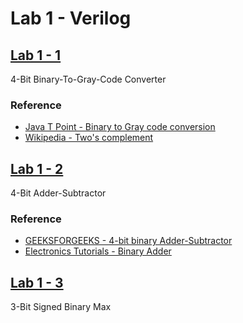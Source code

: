 # Lab 1 - Verilog

## [Lab 1 - 1](./lab1_1/)

4-Bit Binary-To-Gray-Code Converter

### Reference

- [Java T Point - Binary to Gray code conversion](https://www.javatpoint.com/)
- [Wikipedia - Two's complement](https://en.wikipedia.org/wiki/Two%27s_complement)

## [Lab 1 - 2](./lab1_2/)

4-Bit Adder-Subtractor

### Reference

- [GEEKSFORGEEKS - 4-bit binary Adder-Subtractor](https://www.geeksforgeeks.org/4-bit-binary-adder-subtractor/amp/)
- [Electronics Tutorials - Binary Adder](https://www.electronics-tutorials.ws/combination/comb_7.html)

## [Lab 1 - 3](./lab1_3/)

3-Bit Signed Binary Max
